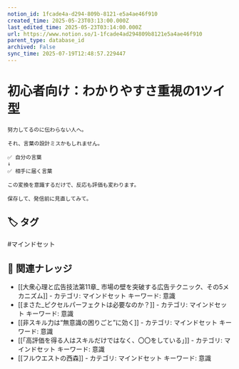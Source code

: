 ```yaml
---
notion_id: 1fcade4a-d294-809b-8121-e5a4ae46f910
created_time: 2025-05-23T03:13:00.000Z
last_edited_time: 2025-05-23T03:14:00.000Z
url: https://www.notion.so/1-1fcade4ad294809b8121e5a4ae46f910
parent_type: database_id
archived: False
sync_time: 2025-07-19T12:48:57.229447
---
```


#  初心者向け：わかりやすさ重視の1ツイ型

```plain text
努力してるのに伝わらない人へ。

それ、言葉の設計ミスかもしれません。

✅ 自分の言葉
↓
✅ 相手に届く言葉

この変換を意識するだけで、反応も評価も変わります。

保存して、発信前に見直してみて。
```

## 🏷️ タグ
#マインドセット

## 🔗 関連ナレッジ
- [[大衆心理と広告技法第11章_ 市場の壁を突破する広告テクニック、その5メカニズム]] - カテゴリ: マインドセット キーワード: 意識
- [[まさた_ピクセルパーフェクトは必要なのか？]] - カテゴリ: マインドセット キーワード: 意識
- [[非スキル力は“無意識の困りごと”に効く]] - カテゴリ: マインドセット キーワード: 意識
- [[「高評価を得る人はスキルだけではなく、〇〇をしている」]] - カテゴリ: マインドセット キーワード: 意識
- [[フルウエストの西森]] - カテゴリ: マインドセット キーワード: 意識
